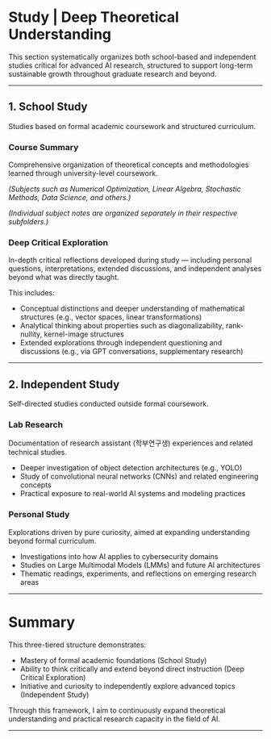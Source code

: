 # Study | Deep Theoretical Understanding

This section systematically organizes both school-based and independent studies critical for advanced AI research, structured to support long-term sustainable growth throughout graduate research and beyond.

---

## 1. School Study

Studies based on formal academic coursework and structured curriculum.

### Course Summary
Comprehensive organization of theoretical concepts and methodologies learned through university-level coursework.

*(Subjects such as Numerical Optimization, Linear Algebra, Stochastic Methods, Data Science, and others.)*

*(Individual subject notes are organized separately in their respective subfolders.)*

### Deep Critical Exploration
In-depth critical reflections developed during study — including personal questions, interpretations, extended discussions, and independent analyses beyond what was directly taught.

This includes:
- Conceptual distinctions and deeper understanding of mathematical structures (e.g., vector spaces, linear transformations)
- Analytical thinking about properties such as diagonalizability, rank-nullity, kernel-image structures
- Extended explorations through independent questioning and discussions (e.g., via GPT conversations, supplementary research)

---

## 2. Independent Study

Self-directed studies conducted outside formal coursework.

### Lab Research
Documentation of research assistant (학부연구생) experiences and related technical studies.

- Deeper investigation of object detection architectures (e.g., YOLO)
- Study of convolutional neural networks (CNNs) and related engineering concepts
- Practical exposure to real-world AI systems and modeling practices

### Personal Study
Explorations driven by pure curiosity, aimed at expanding understanding beyond formal curriculum.

- Investigations into how AI applies to cybersecurity domains
- Studies on Large Multimodal Models (LMMs) and future AI architectures
- Thematic readings, experiments, and reflections on emerging research areas

---

# Summary

This three-tiered structure demonstrates:
- Mastery of formal academic foundations (School Study)
- Ability to think critically and extend beyond direct instruction (Deep Critical Exploration)
- Initiative and curiosity to independently explore advanced topics (Independent Study)

Through this framework, I aim to continuously expand theoretical understanding and practical research capacity in the field of AI.

---
